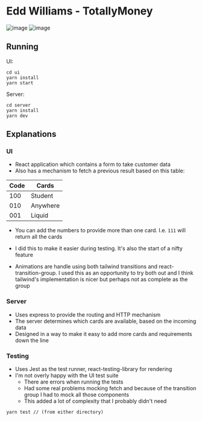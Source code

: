 # Edd Williams - TotallyMoney

![image](https://user-images.githubusercontent.com/21102414/151379830-fe0e30cc-b164-496c-9d8c-855104cea6a7.png)
![image](https://user-images.githubusercontent.com/21102414/151379620-0145de41-ce5a-4a96-a129-ab5dedba5b69.png)


## Running
UI:
```
cd ui
yarn install
yarn start
```

Server:
```
cd server
yarn install
yarn dev
```

## Explanations
### UI
- React application which contains a form to take customer data
- Also has a mechanism to fetch a previous result based on this table:

| Code  | Cards |
| ---   | ---   |
| 100   | Student |
| 010   | Anywhere |
| 001   | Liquid |

- You can add the numbers to provide more than one card. I.e. `111` will return all the cards
- I did this to make it easier during testing. It's also the start of a nifty feature

- Animations are handle using both tailwind transitions and react-transition-group. I used this as an opportunity to try both out and I think tailwind's implementation is nicer but perhaps not as complete as the group


### Server
- Uses express to provide the routing and HTTP mechanism
- The server determines which cards are available, based on the incoming data
- Designed in a way to make it easy to add more cards and requirements down the line

### Testing
- Uses Jest as the test runner, react-testing-library for rendering
- I'm not overly happy with the UI test suite
    - There are errors when running the tests
    - Had some real problems mocking fetch and because of the transition group I had to mock all those components 
    - This added a lot of complexity that I probably didn't need


```
yarn test // (from either directory)
```

